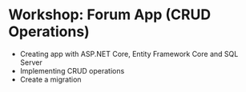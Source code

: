 # Workshop: Forum App (CRUD Operations)
- Creating app with ASP.NET Core, Entity Framework Core and SQL Server
- Implementing CRUD operations
- Create a migration